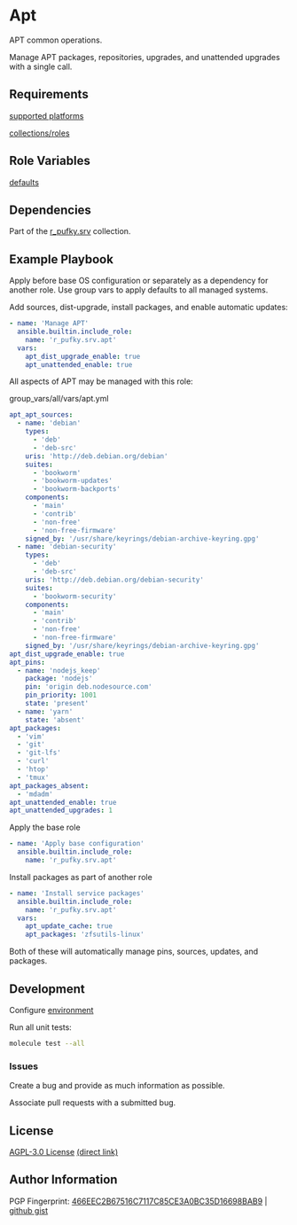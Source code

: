 # Apt
APT common operations.

Manage APT packages, repositories, upgrades, and unattended upgrades with a
single call.

## Requirements
[supported platforms](https://github.com/r-pufky/ansible_apt/blob/main/meta/main.yml)

[collections/roles](https://github.com/r-pufky/ansible_apt/blob/main/meta/requirements.yml)

## Role Variables
[defaults](https://github.com/r-pufky/ansible_apt/blob/main/defaults/main)

## Dependencies
Part of the [r_pufky.srv](https://github.com/r-pufky/ansible_collection_srv)
collection.

## Example Playbook
Apply before base OS configuration or separately as a dependency for another
role. Use group vars to apply defaults to all managed systems.

Add sources, dist-upgrade, install packages, and enable automatic updates:
``` yaml
- name: 'Manage APT'
  ansible.builtin.include_role:
    name: 'r_pufky.srv.apt'
  vars:
    apt_dist_upgrade_enable: true
    apt_unattended_enable: true
```

All aspects of APT may be managed with this role:

group_vars/all/vars/apt.yml
``` yaml
apt_apt_sources:
  - name: 'debian'
    types:
      - 'deb'
      - 'deb-src'
    uris: 'http://deb.debian.org/debian'
    suites:
      - 'bookworm'
      - 'bookworm-updates'
      - 'bookworm-backports'
    components:
      - 'main'
      - 'contrib'
      - 'non-free'
      - 'non-free-firmware'
    signed_by: '/usr/share/keyrings/debian-archive-keyring.gpg'
  - name: 'debian-security'
    types:
      - 'deb'
      - 'deb-src'
    uris: 'http://deb.debian.org/debian-security'
    suites:
      - 'bookworm-security'
    components:
      - 'main'
      - 'contrib'
      - 'non-free'
      - 'non-free-firmware'
    signed_by: '/usr/share/keyrings/debian-archive-keyring.gpg'
apt_dist_upgrade_enable: true
apt_pins:
  - name: 'nodejs_keep'
    package: 'nodejs'
    pin: 'origin deb.nodesource.com'
    pin_priority: 1001
    state: 'present'
  - name: 'yarn'
    state: 'absent'
apt_packages:
  - 'vim'
  - 'git'
  - 'git-lfs'
  - 'curl'
  - 'htop'
  - 'tmux'
apt_packages_absent:
  - 'mdadm'
apt_unattended_enable: true
apt_unattended_upgrades: 1
```

Apply the base role
``` yaml
- name: 'Apply base configuration'
  ansible.builtin.include_role:
    name: 'r_pufky.srv.apt'
```

Install packages as part of another role
``` yaml
- name: 'Install service packages'
  ansible.builtin.include_role:
    name: 'r_pufky.srv.apt'
  vars:
    apt_update_cache: true
    apt_packages: 'zfsutils-linux'
```
Both of these will automatically manage pins, sources, updates, and packages.

## Development
Configure [environment](https://github.com/r-pufky/ansible_collection_srv/blob/main/docs/dev/environment/README.md)

Run all unit tests:
``` bash
molecule test --all
```

### Issues
Create a bug and provide as much information as possible.

Associate pull requests with a submitted bug.

## License
[AGPL-3.0 License](https://www.tldrlegal.com/license/gnu-affero-general-public-license-v3-agpl-3-0)
 [(direct link)](https://github.com/r-pufky/ansible_apt/blob/main/LICENSE)

## Author Information
PGP Fingerprint: [466EEC2B67516C7117C85CE3A0BC35D16698BAB9](https://keys.openpgp.org/vks/v1/by-fingerprint/466EEC2B67516C7117C85CE3A0BC35D16698BAB9)
| [github gist](https://gist.github.com/r-pufky/a8df36977c55b5bb20829267c4c49d22)

